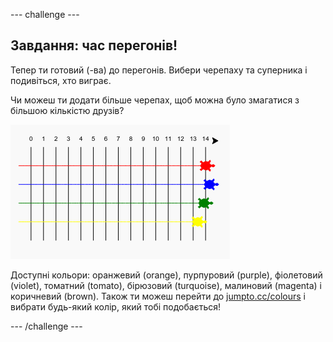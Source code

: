 \--- challenge \---

## Завдання: час перегонів!

Тепер ти готовий (-ва) до перегонів. Вибери черепаху та суперника і подивіться, хто виграє.

Чи можеш ти додати більше черепах, щоб можна було змагатися з більшою кількістю друзів?

![знімок екрана](images/race-more.png)

Доступні кольори: оранжевий (orange), пурпуровий (purple), фіолетовий (violet), томатний (tomato), бірюзовий (turquoise), малиновий (magenta) і коричневий (brown). Також ти можеш перейти до [jumpto.cc/colours](http://jumpto.cc/colours) і вибрати будь-який колір, який тобі подобається!

\--- /challenge \---